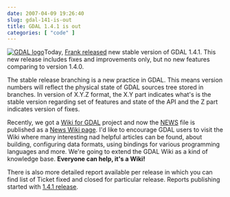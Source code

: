 ```yaml
---
date: 2007-04-09 19:26:40
slug: gdal-141-is-out
title: GDAL 1.4.1 is out
categories: [ "code" ]
---
```


[![GDAL logo](/images/logos/gdal-logo.png)](http://www.gdal.org/)Today, [Frank released](http://lists.osgeo.org/pipermail/gdal-announce/2007-April/000005.html) new stable version of GDAL 1.4.1. This new release includes fixes and improvements only, but no new features comparing to version 1.4.0.





The stable release branching is a new practice in GDAL. This means version numbers will reflect the physical state of GDAL sources tree stored in branches. In version of X.Y.Z format, the X.Y part indicates what's is the stable version regarding set of features and state of the API and the Z part indicates version of fixes.





Recently, we got a [Wiki for GDAL](http://trac.osgeo.org/gdal/wiki/) project and now the [NEWS](http://trac.osgeo.org/gdal/browser/trunk/gdal/NEWS) file is published as a [News Wiki page](http://trac.osgeo.org/gdal/wiki/Release/1.4.1-News). I'd like to encourage GDAL users to visit the Wiki where many interesting nad helpful articles can be found, about building, configuring data formats, using bindings for various programming languages and more. We're going to extend the GDAL Wiki as a kind of knowledge base. **Everyone can help, it's a Wiki!**





There is also more detailed report available per release in which you can find list of Ticket fixed and closed for particular release. Reports publishing started with [1.4.1 release](http://trac.osgeo.org/gdal/wiki/Release/1.4.1).
